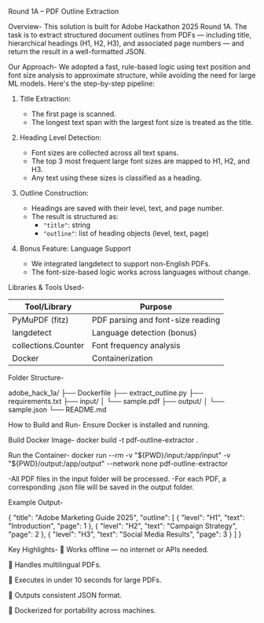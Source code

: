 Round 1A – PDF Outline Extraction

Overview-
This solution is built for Adobe Hackathon 2025 Round 1A. The task is to extract structured document outlines from PDFs — including title, hierarchical headings (H1, H2, H3), and associated page numbers — and return the result in a well-formatted JSON.

Our Approach-
We adopted a fast, rule-based logic using text position and font size analysis to approximate structure, while avoiding the need for large ML models. Here's the step-by-step pipeline:

1. Title Extraction:
   - The first page is scanned.
   - The longest text span with the largest font size is treated as the title.

2. Heading Level Detection:
   - Font sizes are collected across all text spans.
   - The top 3 most frequent large font sizes are mapped to H1, H2, and H3.
   - Any text using these sizes is classified as a heading.

3. Outline Construction:
   - Headings are saved with their level, text, and page number.
   - The result is structured as:
     - `"title"`: string
     - `"outline"`: list of heading objects (level, text, page)

4. Bonus Feature: Language Support
   - We integrated langdetect to support non-English PDFs.
   - The font-size-based logic works across languages without change.

Libraries & Tools Used-

| Tool/Library      | Purpose                           |
|------------------|------------------------------------|
| PyMuPDF (fitz)    | PDF parsing and font-size reading |
| langdetect        | Language detection (bonus)        |
| collections.Counter | Font frequency analysis         |
| Docker            | Containerization                  |

Folder Structure-

adobe_hack_1a/
├── Dockerfile
├── extract_outline.py
├── requirements.txt
├── input/
│ └── sample.pdf
├── output/
│ └── sample.json
└── README.md

How to Build and Run-
Ensure Docker is installed and running.

Build Docker Image-
docker build -t pdf-outline-extractor .

Run the Container-
docker run --rm -v "${PWD}/input:/app/input" -v "${PWD}/output:/app/output" --network none pdf-outline-extractor

-All PDF files in the input folder will be processed.
-For each PDF, a corresponding .json file will be saved in the output folder.

Example Output-

{
  "title": "Adobe Marketing Guide 2025",
  "outline": [
    { "level": "H1", "text": "Introduction", "page": 1 },
    { "level": "H2", "text": "Campaign Strategy", "page": 2 },
    { "level": "H3", "text": "Social Media Results", "page": 3 }
  ]
}

Key Highlights-
🔹 Works offline — no internet or APIs needed.

🔹 Handles multilingual PDFs.

🔹 Executes in under 10 seconds for large PDFs.

🔹 Outputs consistent JSON format.

🔹 Dockerized for portability across machines.

